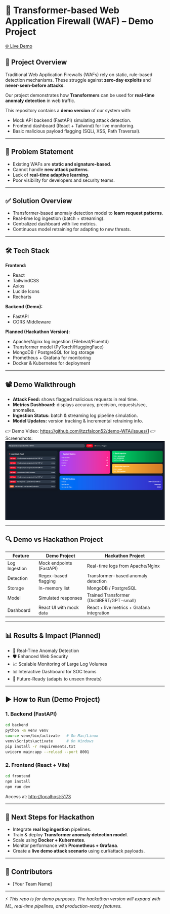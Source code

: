 # 🚀 Transformer-based Web Application Firewall (WAF) – Demo Project

[🌐 Live Demo](https://demo-wfa.vercel.app/)

## 📌 Project Overview

Traditional Web Application Firewalls (WAFs) rely on static, rule-based detection mechanisms. These struggle against **zero-day exploits** and **never-seen-before attacks**.

Our project demonstrates how **Transformers** can be used for **real-time anomaly detection** in web traffic.

This repository contains a **demo version** of our system with:

- Mock API backend (FastAPI) simulating attack detection.
- Frontend dashboard (React + Tailwind) for live monitoring.
- Basic malicious payload flagging (SQLi, XSS, Path Traversal).

---

## 🎯 Problem Statement

- Existing WAFs are **static and signature-based**.
- Cannot handle **new attack patterns**.
- Lack of **real-time adaptive learning**.
- Poor visibility for developers and security teams.

---

## ✅ Solution Overview

- Transformer-based anomaly detection model to **learn request patterns**.
- Real-time log ingestion (batch + streaming).
- Centralized dashboard with live metrics.
- Continuous model retraining for adapting to new threats.

---

## 🛠️ Tech Stack

**Frontend:**

- React
- TailwindCSS
- Axios
- Lucide Icons
- Recharts

**Backend (Demo):**

- FastAPI
- CORS Middleware

**Planned (Hackathon Version):**

- Apache/Nginx log ingestion (Filebeat/Fluentd)
- Transformer model (PyTorch/HuggingFace)
- MongoDB / PostgreSQL for log storage
- Prometheus + Grafana for monitoring
- Docker & Kubernetes for deployment

---

## 📽️ Demo Walkthrough

- **Attack Feed:** shows flagged malicious requests in real time.
- **Metrics Dashboard:** displays accuracy, precision, requests/sec, anomalies.
- **Ingestion Status:** batch & streaming log pipeline simulation.
- **Model Updates:** version tracking & incremental retraining info.

👉 Demo Video: https://github.com/itzzfalcon52/demo-WFA/issues/1
👉 Screenshots: ![Dashboard Screenshot](screenshots/dashboard.png)

---

## 🔍 Demo vs Hackathon Project

| Feature       | Demo Project             | Hackathon Project                          |
| ------------- | ------------------------ | ------------------------------------------ |
| Log Ingestion | Mock endpoints (FastAPI) | Real-time logs from Apache/Nginx           |
| Detection     | Regex-based flagging     | Transformer-based anomaly detection        |
| Storage       | In-memory list           | MongoDB / PostgreSQL                       |
| Model         | Simulated responses      | Trained Transformer (DistilBERT/GPT-small) |
| Dashboard     | React UI with mock data  | React + live metrics + Grafana integration |

---

## 📊 Results & Impact (Planned)

- 🚨 Real-Time Anomaly Detection
- 🛡️ Enhanced Web Security
- 📈 Scalable Monitoring of Large Log Volumes
- 📊 Interactive Dashboard for SOC teams
- 🤖 Future-Ready (adapts to unseen threats)

---

## ▶️ How to Run (Demo Project)

### 1. Backend (FastAPI)

```bash
cd backend
python -m venv venv
source venv/bin/activate   # On Mac/Linux
venv\Scripts\activate      # On Windows
pip install -r requirements.txt
uvicorn main:app --reload --port 8001
```

### 2. Frontend (React + Vite)

```bash
cd frontend
npm install
npm run dev
```

Access at: [http://localhost:5173](http://localhost:5173)

---

## 🚀 Next Steps for Hackathon

- Integrate **real log ingestion** pipelines.
- Train & deploy **Transformer anomaly detection model**.
- Scale using **Docker + Kubernetes**.
- Monitor performance with **Prometheus + Grafana**.
- Create a **live demo attack scenario** using curl/attack payloads.

---

## 🤝 Contributors

- [Your Team Name]

---

⚡ _This repo is for demo purposes. The hackathon version will expand with ML, real-time pipelines, and production-ready features._
